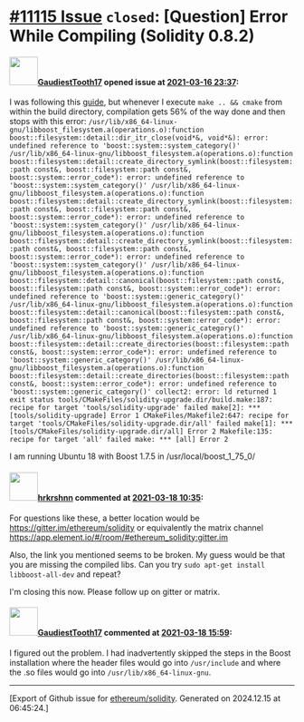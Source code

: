 # [\#11115 Issue](https://github.com/ethereum/solidity/issues/11115) `closed`: [Question] Error While Compiling (Solidity 0.8.2)

#### <img src="https://avatars.githubusercontent.com/u/52021635?v=4" width="50">[GaudiestTooth17](https://github.com/GaudiestTooth17) opened issue at [2021-03-16 23:37](https://github.com/ethereum/solidity/issues/11115):

I was following this [guide](https://guides.github.com/features/mastering-markdown/), but whenever I execute `make .. && cmake` from within the build directory, compilation gets 56% of the way done and then stops with this error:
`/usr/lib/x86_64-linux-gnu/libboost_filesystem.a(operations.o):function boost::filesystem::detail::dir_itr_close(void*&, void*&): error: undefined reference to 'boost::system::system_category()'
/usr/lib/x86_64-linux-gnu/libboost_filesystem.a(operations.o):function boost::filesystem::detail::create_directory_symlink(boost::filesystem::path const&, boost::filesystem::path const&, boost::system::error_code*): error: undefined reference to 'boost::system::system_category()'
/usr/lib/x86_64-linux-gnu/libboost_filesystem.a(operations.o):function boost::filesystem::detail::create_directory_symlink(boost::filesystem::path const&, boost::filesystem::path const&, boost::system::error_code*): error: undefined reference to 'boost::system::system_category()'
/usr/lib/x86_64-linux-gnu/libboost_filesystem.a(operations.o):function boost::filesystem::detail::create_directory_symlink(boost::filesystem::path const&, boost::filesystem::path const&, boost::system::error_code*): error: undefined reference to 'boost::system::system_category()'
/usr/lib/x86_64-linux-gnu/libboost_filesystem.a(operations.o):function boost::filesystem::detail::canonical(boost::filesystem::path const&, boost::filesystem::path const&, boost::system::error_code*): error: undefined reference to 'boost::system::generic_category()'
/usr/lib/x86_64-linux-gnu/libboost_filesystem.a(operations.o):function boost::filesystem::detail::canonical(boost::filesystem::path const&, boost::filesystem::path const&, boost::system::error_code*): error: undefined reference to 'boost::system::generic_category()'
/usr/lib/x86_64-linux-gnu/libboost_filesystem.a(operations.o):function boost::filesystem::detail::create_directories(boost::filesystem::path const&, boost::system::error_code*): error: undefined reference to 'boost::system::generic_category()'
/usr/lib/x86_64-linux-gnu/libboost_filesystem.a(operations.o):function boost::filesystem::detail::create_directories(boost::filesystem::path const&, boost::system::error_code*): error: undefined reference to 'boost::system::generic_category()'
collect2: error: ld returned 1 exit status
tools/CMakeFiles/solidity-upgrade.dir/build.make:187: recipe for target 'tools/solidity-upgrade' failed
make[2]: *** [tools/solidity-upgrade] Error 1
CMakeFiles/Makefile2:647: recipe for target 'tools/CMakeFiles/solidity-upgrade.dir/all' failed
make[1]: *** [tools/CMakeFiles/solidity-upgrade.dir/all] Error 2
Makefile:135: recipe for target 'all' failed
make: *** [all] Error 2`

I am running Ubuntu 18 with Boost 1.7.5 in /usr/local/boost_1_75_0/

#### <img src="https://avatars.githubusercontent.com/u/13174375?u=52d702cb6bec53b561afa293cf9cd53ef7a63924&v=4" width="50">[hrkrshnn](https://github.com/hrkrshnn) commented at [2021-03-18 10:35](https://github.com/ethereum/solidity/issues/11115#issuecomment-801813905):

For questions like these, a better location would be https://gitter.im/ethereum/solidity or equivalently the matrix channel https://app.element.io/#/room/#ethereum_solidity:gitter.im

Also, the link you mentioned seems to be broken. My guess would be that you are missing the compiled libs. Can you try `sudo apt-get install libboost-all-dev` and repeat?

I'm closing this now. Please follow up on gitter or matrix.

#### <img src="https://avatars.githubusercontent.com/u/52021635?v=4" width="50">[GaudiestTooth17](https://github.com/GaudiestTooth17) commented at [2021-03-18 15:59](https://github.com/ethereum/solidity/issues/11115#issuecomment-802045355):

I figured out the problem. I had inadvertently skipped the steps in the Boost installation where the header files would go into `/usr/include` and where the .so files would go into `/usr/lib/x86_64-linux-gnu`.


-------------------------------------------------------------------------------



[Export of Github issue for [ethereum/solidity](https://github.com/ethereum/solidity). Generated on 2024.12.15 at 06:45:24.]
